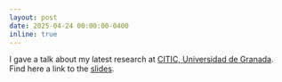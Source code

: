 ```yaml
---
layout: post
date: 2025-04-24 00:00:00-0400
inline: true
---
```



I gave a talk about my latest research at <a href='https://citic.ugr.es/' target="_blank" rel="noopener noreferrer">CITIC, Universidad de Granada</a>. Find here a link to the <a href='../assets/pdf/25_04_24_Granada.pdf' target="_blank" rel="noopener noreferrer">slides</a>.
